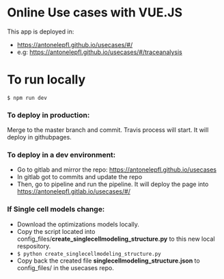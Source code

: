 # Online Use cases with VUE.JS
This app is deployed in:
* https://antonelepfl.github.io/usecases/#/<usecase name in usecases.json>
* e.g: https://antonelepfl.github.io/usecases/#/traceanalysis

# To run locally
``` $ npm run dev ```

### To deploy in production: 
Merge to the master branch and commit. Travis process will start.
It will deploy in githubpages.

### To deploy in a dev environment:
* Go to gitlab and mirror the repo: https://antonelepfl.github.io/usecases
* In gitlab got to commits and update the repo
* Then, go to pipeline and run the pipeline. It will deploy the page into https://antonelepfl.gitlab.io/usecases/#/<usecase name in usecases.json>

### If Single cell models change:
* Download the optimizations models locally.
* Copy the script located into config_files/**create_singlecellmodeling_structure.py** to this new local respository.
* ``` $ python create_singlecellmodeling_structure.py ```
* Copy back the created file **singlecellmodeling_structure.json** to config_files/ in the usecases repo.


